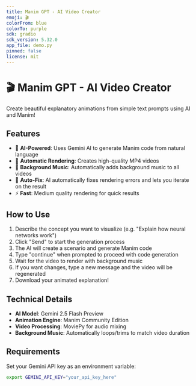 ```yaml
---
title: Manim GPT - AI Video Creator
emoji: 🎬
colorFrom: blue
colorTo: purple
sdk: gradio
sdk_version: 5.32.0
app_file: demo.py
pinned: false
license: mit
---
```


# 🎬 Manim GPT - AI Video Creator

Create beautiful explanatory animations from simple text prompts using AI and Manim!

## Features

- 🤖 **AI-Powered**: Uses Gemini AI to generate Manim code from natural language
- 🎥 **Automatic Rendering**: Creates high-quality MP4 videos 
- 🎵 **Background Music**: Automatically adds background music to all videos
- 🔄 **Auto-Fix**: AI automatically fixes rendering errors and lets you iterate on the result
- ⚡ **Fast**: Medium quality rendering for quick results

## How to Use

1. Describe the concept you want to visualize (e.g. "Explain how neural networks work")
2. Click "Send" to start the generation process
3. The AI will create a scenario and generate Manim code
4. Type "continue" when prompted to proceed with code generation
5. Wait for the video to render with background music
6. If you want changes, type a new message and the video will be regenerated
7. Download your animated explanation!

## Technical Details

- **AI Model**: Gemini 2.5 Flash Preview
- **Animation Engine**: Manim Community Edition
- **Video Processing**: MoviePy for audio mixing
- **Background Music**: Automatically loops/trims to match video duration

## Requirements

Set your Gemini API key as an environment variable:
```bash
export GEMINI_API_KEY="your_api_key_here"
```